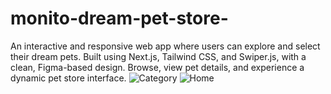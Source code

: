 # monito-dream-pet-store-
An interactive and responsive web app where users can explore and select their dream pets. Built using Next.js, Tailwind CSS, and Swiper.js, with a clean, Figma-based design. Browse, view pet details, and experience a dynamic pet store interface.
![Category](https://github.com/user-attachments/assets/852f3146-fd95-4538-be2b-5817e18d2848)
![Home](https://github.com/user-attachments/assets/0e1ddab5-2483-44b0-b03b-23d25cd706a3)
